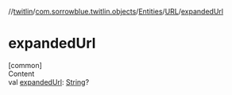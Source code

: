 //[twitlin](../../../index.md)/[com.sorrowblue.twitlin.objects](../../index.md)/[Entities](../index.md)/[URL](index.md)/[expandedUrl](expanded-url.md)



# expandedUrl  
[common]  
Content  
val [expandedUrl](expanded-url.md): [String](https://kotlinlang.org/api/latest/jvm/stdlib/kotlin/-string/index.html)?  




